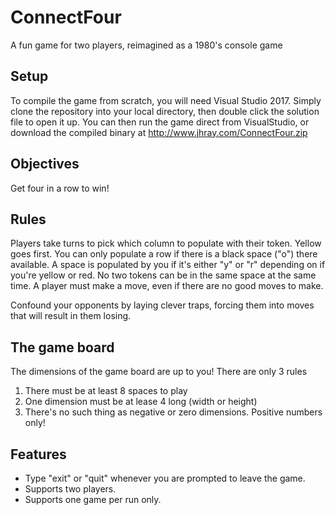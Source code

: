 # ConnectFour
A fun game for two players, reimagined as a 1980's console game

## Setup
To compile the game from scratch, you will need Visual Studio 2017. Simply clone the repository into your local directory, then double click the solution file to open it up. You can then run the game direct from VisualStudio, or download the compiled binary at http://www.jhray.com/ConnectFour.zip

## Objectives
Get four in a row to win! 

## Rules
Players take turns to pick which column to populate with their token. Yellow goes first. You can only populate a row if there is a black space ("o") there available. A space is populated by you if it's either "y" or "r" depending on if you're yellow or red. No two tokens can be in the same space at the same time. A player must make a move, even if there are no good moves to make.

Confound your opponents by laying clever traps, forcing them into moves that will result in them losing.

## The game board
The dimensions of the game board are up to you! There are only 3 rules

1. There must be at least 8 spaces to play
2. One dimension must be at lease 4 long (width or height)
3. There's no such thing as negative or zero dimensions. Positive numbers only!

## Features
- Type "exit" or "quit" whenever you are prompted to leave the game. 
- Supports two players. 
- Supports one game per run only.
